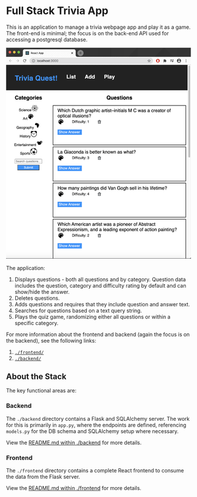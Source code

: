 # Full Stack Trivia App

This is an application to manage a trivia webpage app and play it as a game. The front-end is minimal; the focus is on the back-end API used for accessing a postgresql database.

!["Trivia Application Screen Shot"](./trivia_main_page.png)

The application:

1) Displays questions - both all questions and by category. Question data includes the question, category and difficulty rating by default and can show/hide the answer. 
2) Deletes questions.
3) Adds questions and requires that they include question and answer text.
4) Searches for questions based on a text query string.
5) Plays the quiz game, randomizing either all questions or within a specific category. 

For more information about the frontend and backend (again the focus is on the backend), see the following links:

1. [`./frontend/`](./frontend/README.md)
2. [`./backend/`](./backend/README.md)

## About the Stack

The key functional areas are:

### Backend

The `./backend` directory contains a Flask and SQLAlchemy server. The work for this is primarily in `app.py`, where the endpoints are defined, referencing `models.py` for the DB schema and SQLAlchemy setup where necessary. 

View the [README.md within ./backend](./backend/README.md) for more details.

### Frontend

The `./frontend` directory contains a complete React frontend to consume the data from the Flask server. 

View the [README.md within ./frontend](./frontend/README.md) for more details.
